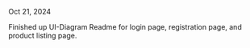 Oct 21, 2024

Finished up UI-Diagram Readme for login page, registration page, and product listing page.
